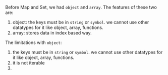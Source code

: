Before Map and Set, we had `object` and `array`. The features of these two are: 
1. object: the keys must be in `string` or `symbol`. we cannot use other datatypes for it like object, array, functions.
2. array: stores data in index based way.

The limitations with `object`: 
1. the keys must be in `string` or `symbol`. we cannot use other datatypes for it like object, array, functions.
2. it is not iterable
3. 